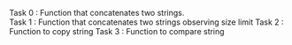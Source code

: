 Task 0 : Function that concatenates two strings.  
Task 1 : Function that concatenates two strings observing size limit
Task 2 : Function to copy string
Task 3 : Function to compare string

